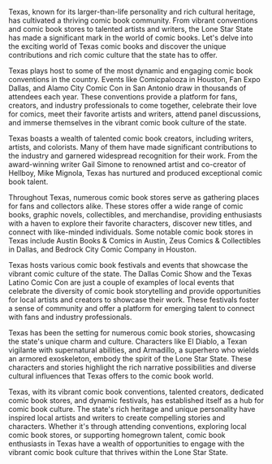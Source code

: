 Texas, known for its larger-than-life personality and rich cultural heritage, has cultivated a thriving comic book community. From vibrant conventions and comic book stores to talented artists and writers, the Lone Star State has made a significant mark in the world of comic books. Let's delve into the exciting world of Texas comic books and discover the unique contributions and rich comic culture that the state has to offer.

Texas plays host to some of the most dynamic and engaging comic book conventions in the country. Events like Comicpalooza in Houston, Fan Expo Dallas, and Alamo City Comic Con in San Antonio draw in thousands of attendees each year. These conventions provide a platform for fans, creators, and industry professionals to come together, celebrate their love for comics, meet their favorite artists and writers, attend panel discussions, and immerse themselves in the vibrant comic book culture of the state.

Texas boasts a wealth of talented comic book creators, including writers, artists, and colorists. Many of them have made significant contributions to the industry and garnered widespread recognition for their work. From the award-winning writer Gail Simone to renowned artist and co-creator of Hellboy, Mike Mignola, Texas has nurtured and produced exceptional comic book talent.

Throughout Texas, numerous comic book stores serve as gathering places for fans and collectors alike. These stores offer a wide range of comic books, graphic novels, collectibles, and merchandise, providing enthusiasts with a haven to explore their favorite characters, discover new titles, and connect with like-minded individuals. Some notable comic book stores in Texas include Austin Books & Comics in Austin, Zeus Comics & Collectibles in Dallas, and Bedrock City Comic Company in Houston.

Texas hosts various comic book festivals and events that showcase the vibrant comic culture of the state. The Dallas Comic Show and the Texas Latino Comic Con are just a couple of examples of local events that celebrate the diversity of comic book storytelling and provide opportunities for local artists and creators to showcase their work. These festivals foster a sense of community and offer a platform for emerging talent to connect with fans and industry professionals.

Texas has been the setting for numerous comic book stories, showcasing the state's unique charm and culture. Characters like El Diablo, a Texan vigilante with supernatural abilities, and Armadillo, a superhero who wields an armored exoskeleton, embody the spirit of the Lone Star State. These characters and stories highlight the rich narrative possibilities and diverse cultural influences that Texas offers to the comic book world.

Texas, with its vibrant comic book conventions, talented creators, dedicated comic book stores, and dynamic festivals, has established itself as a hub for comic book culture. The state's rich heritage and unique personality have inspired local artists and writers to create compelling stories and characters. Whether it's through attending conventions, exploring local comic book stores, or supporting homegrown talent, comic book enthusiasts in Texas have a wealth of opportunities to engage with the vibrant comic book culture that thrives within the Lone Star State.
